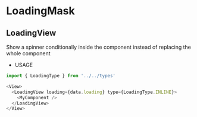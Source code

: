 # LoadingMask

## LoadingView

Show a spinner conditionally inside the component instead of replacing the whole component

* USAGE

```js
import { LoadingType } from '../../types'

<View>
  <LoadingView loading={data.loading} type={LoadingType.INLINE}>
    <MyComponent />
  </LoadingView>
</View>
```
